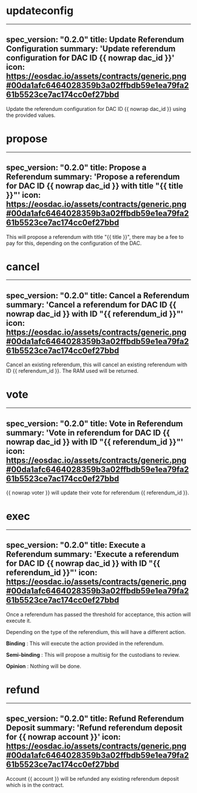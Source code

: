
<h1 class="contract">updateconfig</h1>

---
spec_version: "0.2.0"
title: Update Referendum Configuration
summary: 'Update referendum configuration for DAC ID {{ nowrap dac_id }}'
icon: https://eosdac.io/assets/contracts/generic.png#00da1afc6464028359b3a02ffbdb59e1ea79fa261b5523ce7ac174cc0ef27bbd
---

Update the referendum configuration for DAC ID {{ nowrap dac_id }} using the provided values.


<h1 class="contract">propose</h1>

---
spec_version: "0.2.0"
title: Propose a Referendum
summary: 'Propose a referendum for DAC ID {{ nowrap dac_id }} with title "{{ title }}"'
icon: https://eosdac.io/assets/contracts/generic.png#00da1afc6464028359b3a02ffbdb59e1ea79fa261b5523ce7ac174cc0ef27bbd
---

This will propose a referendum with title "{{ title }}", there may be a fee to pay for this, depending on the configuration of the DAC.


<h1 class="contract">cancel</h1>

---
spec_version: "0.2.0"
title: Cancel a Referendum
summary: 'Cancel a referendum for DAC ID {{ nowrap dac_id }} with ID "{{ referendum_id }}"'
icon: https://eosdac.io/assets/contracts/generic.png#00da1afc6464028359b3a02ffbdb59e1ea79fa261b5523ce7ac174cc0ef27bbd
---

Cancel an existing referendum, this will cancel an existing referendum with ID {{ referendum_id }}.  The RAM used will be returned.


<h1 class="contract">vote</h1>

---
spec_version: "0.2.0"
title: Vote in Referendum
summary: 'Vote in referendum for DAC ID {{ nowrap dac_id }} with ID "{{ referendum_id }}"'
icon: https://eosdac.io/assets/contracts/generic.png#00da1afc6464028359b3a02ffbdb59e1ea79fa261b5523ce7ac174cc0ef27bbd
---

{{ nowrap voter }} will update their vote for referendum {{ referendum_id }}.

<h1 class="contract">exec</h1>

---
spec_version: "0.2.0"
title: Execute a Referendum
summary: 'Execute a referendum for DAC ID {{ nowrap dac_id }} with ID "{{ referendum_id }}"'
icon: https://eosdac.io/assets/contracts/generic.png#00da1afc6464028359b3a02ffbdb59e1ea79fa261b5523ce7ac174cc0ef27bbd
---

Once a referendum has passed the threshold for acceptance, this action will execute it.

Depending on the type of the referendium, this will have a different action.

**Binding** : This will execute the action provided in the referendum.

**Semi-binding** : This will propose a multisig for the custodians to review.

**Opinion** : Nothing will be done.


<h1 class="contract">refund</h1>

---
spec_version: "0.2.0"
title: Refund Referendum Deposit
summary: 'Refund referendum deposit for {{ nowrap account }}'
icon: https://eosdac.io/assets/contracts/generic.png#00da1afc6464028359b3a02ffbdb59e1ea79fa261b5523ce7ac174cc0ef27bbd
---

Account {{ account }} will be refunded any existing referendum deposit which is in the contract.
